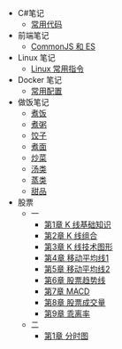 - C#笔记
  - [常用代码](/笔记/C%23/常用代码.md)
- 前端笔记
  - [CommonJS 和 ES](/笔记/前端/CommonJs和ES.md)
- Linux 笔记
  - [Linux 常用指令](/笔记/Linux/常用指令.md)
- Docker 笔记
  - [常用配置](/笔记/Docker/常用配置.md)
- 做饭笔记
  - [煮饭](/做饭/饭.md)
  - [煮粥](/做饭/粥.md)
  - [饺子](/做饭/饺.md)
  - [煮面](/做饭/面.md)
  - [炒菜](/做饭/炒.md)
  - [汤类](/做饭/汤.md)
  - [蒸类](/做饭/蒸.md)
  - [甜品](/做饭/甜.md)
- 股票
  - 一
    - [第1章 K 线基础知识](/股票/一/第1章.md)
    - [第2章 K 线组合](/股票/一/第2章.md)
    - [第3章 K 线技术图形](/股票/一/第3章.md)
    - [第4章 移动平均线1](/股票/一/第4章.md)
    - [第5章 移动平均线2](/股票/一/第5章.md)
    - [第6章 股票趋势线](/股票/一/第6章.md)
    - [第7章 MACD](/股票/一/第7章.md)
    - [第8章 股票成交量](/股票/一/第8章.md)
    - [第9章 乖离率](/股票/一/第9章.md)
  - 二
    - [第1章 分时图](/股票/二/第1章.md)











